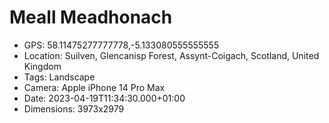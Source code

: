 # Meall Meadhonach

- GPS: 58.11475277777778,-5.133080555555555
- Location: Suilven, Glencanisp Forest, Assynt-Coigach, Scotland, United Kingdom
- Tags: Landscape
- Camera: Apple iPhone 14 Pro Max
- Date: 2023-04-19T11:34:30.000+01:00
- Dimensions: 3973x2979
